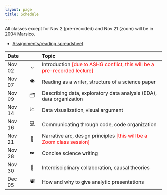 ```yaml
---
layout: page
title: Schedule
---
```


All classes except for Nov 2 (pre-recorded) and Nov 21 (zoom) will be in 2004 Marsico.

* [Assignments/reading spreadsheet](https://docs.google.com/spreadsheets/d/1yg4LUYnHQ5A9KbaC08t0Z9FL6Q-Mc-tabcO4cVwTZ38/edit?usp=sharing)

| Date   | &nbsp;&nbsp;&nbsp;&nbsp;&nbsp;&nbsp;&nbsp; | Topic |
| :----- | :--: | :---- |
| Nov 02 | ~ | Introduction <font color="red">[due to ASHG conflict, this will be a pre-recorded lecture]</font> |
| Nov 07 | 👁️  | Reading as a writer, structure of a science paper |
| Nov 09 | 🗂️  | Describing data, exploratory data analysis (EDA), data organization |
| Nov 14 | 📈 | Data visualization, visual argument |
| Nov 16 | 💻 | Communicating through code, code organization |
| Nov 21 | 🎯 | Narrative arc, design principles <font color="red">[this will be a Zoom class session]</font> |
| Nov 28 | ✒️  | Concise science writing |
| Nov 30 | 👥 | Interdisciplinary collaboration, causal theories |
| Dec 05 | 📽️ | How and why to give analytic presentations |
